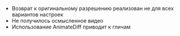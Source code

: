 - Возврат к оригинальному разрешению реализован не для всех вариантов настроек
- Не получилось осмысленное видео
- Использование AnimateDiff приводит к гличам